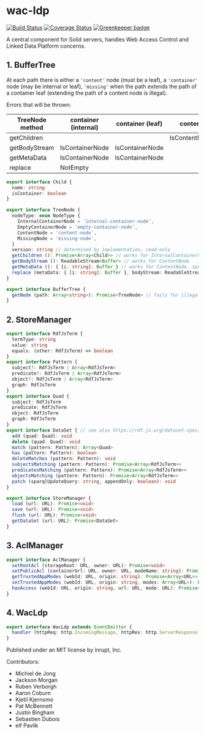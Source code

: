 # wac-ldp

[![Build Status](https://travis-ci.org/inrupt/wac-ldp.svg?branch=master)](https://travis-ci.org/inrupt/wac-ldp) [![Coverage Status](https://coveralls.io/repos/github/inrupt/wac-ldp/badge.svg?branch=master)](https://coveralls.io/github/inrupt/wac-ldp?branch=master) [![Greenkeeper badge](https://badges.greenkeeper.io/inrupt/wac-ldp.svg)](https://greenkeeper.io/)

A central component for Solid servers, handles Web Access Control and Linked Data Platform concerns.

## 1. BufferTree
At each path there is either a `'content'` node (must be a leaf), a `'container'` node (may be internal or leaf), `'missing'` when the path extends the path of a container leaf (extending the path of a content node is illegal).

Errors that will be thrown:

| TreeNode method | container (internal) | container (leaf) | content | missing | illegal |
|-----------------|----------------------|------------------|---------|--------|----------|
| getChildren     |                      |                  | IsContentNode | IsMissingNode |
| getBodyStream   | IsContainerNode      | IsContainerNode  |         | IsMissingNode |
| getMetaData     | IsContainerNode      | IsContainerNode  |         | IsMissingNode |
| replace         | NotEmpty             |                  |         |               |

```ts
export interface Child {
  name: string
  isContainer: boolean
}

export interface TreeNode {
  nodeType: enum NodeType {
    InternalContainerNode = 'internal-container-node',
    EmptyContainerNode = 'empty-container-node',
    ContentNode = 'content-node',
    MissingNode = 'missing-node',
  }
  version: string // determined by implementation, read-only
  getChildren (): Promise<Array<Child>> // works for InternalContainerNode and EmptyContainerNode
  getBodyStream (): ReadableStream<Buffer> // works for ContentNode
  getMetaData (): { [i: string]: Buffer } // works for ContentNode. special entry is 'contentType'
  replace (metaData: { [i: string]: Buffer }, bodyStream: ReadableStream<Buffer>): Promise<void> // fails for InternalContainerNode and if the node already changed or became illegal
}

export interface BufferTree {
  getNode (path: Array<string>): Promise<TreeNode> // fails for illegal nodes. Sets a watch on the path to track if it changes
}
```
## 2. StoreManager
```ts
export interface RdfJsTerm {
  termType: string
  value: string
  equals: (other: RdfJsTerm) => boolean
}
export interface Pattern {
  subject?: RdfJsTerm | Array<RdfJsTerm>
  predicate?: RdfJsTerm | Array<RdfJsTerm>
  object?: RdfJsTerm | Array<RdfJsTerm>
  graph: RdfJsTerm
}
export interface Quad {
  subject: RdfJsTerm
  predicate: RdfJsTerm
  object: RdfJsTerm
  graph: RdfJsTerm
}
export interface DataSet { // see also https://rdf.js.org/dataset-spec/
  add (quad: Quad): void
  delete (quad: Quad): void
  match (pattern: Pattern): Array<Quad>
  has (pattern: Pattern): boolean
  deleteMatches (pattern: Pattern): void
  subjectsMatching (pattern: Pattern): Promise<Array<RdfJsTerm>>
  predicatesMatching (pattern: Pattern): Promise<Array<RdfJsTerm>>
  objectsMatching (pattern: Pattern): Promise<Array<RdfJsTerm>>
  patch (sparqlUpdateQuery: string, appendOnly: boolean): void
}

export interface StoreManager {
  load (url: URL): Promise<void>
  save (url: URL): Promise<void>
  flush (url: URL): Promise<void>
  getDataSet (url: URL): Promise<DataSet>
}
```
## 3. AclManager
```ts
export interface AclManager {
  setRootAcl (storageRoot: URL, owner: URL): Promise<void>
  setPublicAcl (containerUrl: URL, owner: URL, modeName: string): Promise<void>
  getTrustedAppModes (webId: URL, origin: string): Promise<Array<URL>>
  setTrustedAppModes (webId: URL, origin: string, modes: Array<URL>): Promise<void>
  hasAccess (webId: URL, origin: string, url: URL, mode: URL): Promise<boolean>
}
```
## 4. WacLdp
```ts
export interface WacLdp extends EventEmitter {
  handler (httpReq: http.IncomingMessage, httpRes: http.ServerResponse): Promise<void>
}
```

Published under an MIT license by inrupt, Inc.

Contributors:
* Michiel de Jong
* Jackson Morgan
* Ruben Verborgh
* Aaron Coburn
* Kjetil Kjernsmo
* Pat McBennett
* Justin Bingham
* Sebastien Dubois
* elf Pavlik
